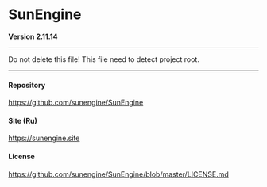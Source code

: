 # SunEngine
**Version 2.11.14**
***************************************************************
Do not delete this file! This file need to detect project root.
***************************************************************
#### Repository
https://github.com/sunengine/SunEngine
#### Site (Ru)
https://sunengine.site
#### License
https://github.com/sunengine/SunEngine/blob/master/LICENSE.md
